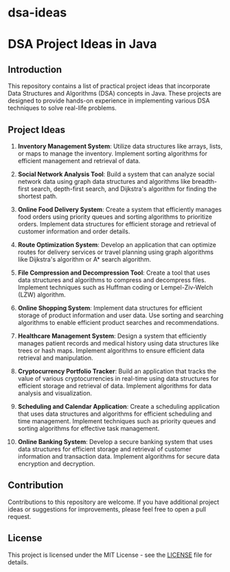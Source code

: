 # dsa-ideas

# DSA Project Ideas in Java

## Introduction
This repository contains a list of practical project ideas that incorporate Data Structures and Algorithms (DSA) concepts in Java. These projects are designed to provide hands-on experience in implementing various DSA techniques to solve real-life problems.

## Project Ideas
1. **Inventory Management System**: Utilize data structures like arrays, lists, or maps to manage the inventory. Implement sorting algorithms for efficient management and retrieval of data.

2. **Social Network Analysis Tool**: Build a system that can analyze social network data using graph data structures and algorithms like breadth-first search, depth-first search, and Dijkstra's algorithm for finding the shortest path.

3. **Online Food Delivery System**: Create a system that efficiently manages food orders using priority queues and sorting algorithms to prioritize orders. Implement data structures for efficient storage and retrieval of customer information and order details.

4. **Route Optimization System**: Develop an application that can optimize routes for delivery services or travel planning using graph algorithms like Dijkstra's algorithm or A* search algorithm.

5. **File Compression and Decompression Tool**: Create a tool that uses data structures and algorithms to compress and decompress files. Implement techniques such as Huffman coding or Lempel-Ziv-Welch (LZW) algorithm.

6. **Online Shopping System**: Implement data structures for efficient storage of product information and user data. Use sorting and searching algorithms to enable efficient product searches and recommendations.

7. **Healthcare Management System**: Design a system that efficiently manages patient records and medical history using data structures like trees or hash maps. Implement algorithms to ensure efficient data retrieval and manipulation.

8. **Cryptocurrency Portfolio Tracker**: Build an application that tracks the value of various cryptocurrencies in real-time using data structures for efficient storage and retrieval of data. Implement algorithms for data analysis and visualization.

9. **Scheduling and Calendar Application**: Create a scheduling application that uses data structures and algorithms for efficient scheduling and time management. Implement techniques such as priority queues and sorting algorithms for effective task management.

10. **Online Banking System**: Develop a secure banking system that uses data structures for efficient storage and retrieval of customer information and transaction data. Implement algorithms for secure data encryption and decryption.

## Contribution
Contributions to this repository are welcome. If you have additional project ideas or suggestions for improvements, please feel free to open a pull request.

## License
This project is licensed under the MIT License - see the [LICENSE](LICENSE) file for details.
